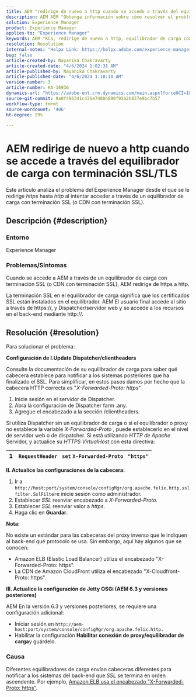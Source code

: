 ```yaml
---
title: AEM "redirige de nuevo a http cuando se accede a través del equilibrador de carga con terminación SSL/TLS"
description: AEM AEM "Obtenga información sobre cómo resolver el problema de la a la que se le redirige de nuevo a http al acceder a los recursos a través de un equilibrador de carga con terminación SSL/TLS".
solution: Experience Manager
product: Experience Manager
applies-to: "Experience Manager"
keywords: AEM "KCS, redirige de nuevo a http, equilibrador de carga con terminación SSL/TLS"
resolution: Resolution
internal-notes: "Helpx Link: https://helpx.adobe.com/experience-manager/kb/AEM-redirecting-back-to-http-on-accessed-via-SSL-terminated-Load-Balancer.html"
bug: false
article-created-by: Nayanika Chakravarty
article-created-date: "4/6/2024 1:02:31 AM"
article-published-by: Nayanika Chakravarty
article-published-date: "4/6/2024 1:18:10 AM"
version-number: 3
article-number: KA-16936
dynamics-url: "https://adobe-ent.crm.dynamics.com/main.aspx?forceUCI=1&pagetype=entityrecord&etn=knowledgearticle&id=0e02b555-b1f3-ee11-904b-0022480a40c2"
source-git-commit: 9a0f496341c426e74804890f92a2b837e9bc7b57
workflow-type: tm+mt
source-wordcount: '406'
ht-degree: 29%

---
```


# AEM redirige de nuevo a http cuando se accede a través del equilibrador de carga con terminación SSL/TLS


Este artículo analiza el problema del Experience Manager desde el que se le redirige *https* hasta *http* al intentar acceder a través de un equilibrador de carga con terminación SSL (o CDN con terminación SSL).

## Descripción {#description}


### <b>Entorno</b>

Experience Manager

### <b>Problemas/Síntomas</b>

Cuando se accede a AEM a través de un equilibrador de carga con terminación SSL (o CDN con terminación SSL), AEM redirige de https a http.

La terminación SSL en el equilibrador de carga significa que los certificados SSL están instalados en el equilibrador. AEM El usuario final accede al sitio a través de https://, y Dispatcher/servidor web y se accede a los recursos en el back-end mediante http://.




## Resolución {#resolution}


Para solucionar el problema:

<b>Configuración de I.Update Dispatcher/clientheaders</b>

Consulte la documentación de su equilibrador de carga para saber qué cabecera establece para notificar a los sistemas posteriores que ha finalizado el SSL. Para simplificar, en estos pasos damos por hecho que la cabecera HTTP correcta es &quot;*X-Forwarded-Proto: https*&quot;

1. Inicie sesión en el servidor de Dispatcher.
2. Abra la configuración de Dispatcher farm .any.
3. Agregue el encabezado a la sección /clientheaders.


Si utiliza Dispatcher sin un equilibrador de carga o si el equilibrador o proxy no establece la variable *X-Forwarded-Proto* , puede establecerlo en el nivel de servidor web o de dispatcher. Si está utilizando *HTTP de Apache* Servidor, y actualice su *HTTPS VirtualHost* con esta directiva:


| 1 | `RequestHeader ` `set` `X-Forwarded-Proto ` `"https"` |
| --- | --- |


<b>II. Actualice las configuraciones de la cabecera:</b>

1. Ir a `http://host:port/system/console/configMgr/org.apache.felix.http.sslfilter.SslFilter`e inicie sesión como administrador.
2. Establecer *SSL* reenviar encabezado a *X-Forwarded-Proto.*
3. Establecer *SSL* reenviar valor a *https*.
4. Haga clic en <b>Guardar</b>.


<b>Nota:</b>

No existe un estándar para las cabeceras del proxy inverso que le indiquen al back-end qué protocolo se usa. Sin embargo, aquí hay algunos que se conocen:

- Amazon ELB (Elastic Load Balancer) utiliza el encabezado &quot;X-Forwarded-Proto: https&quot;.
- La CDN de Amazon CloudFront utiliza el encabezado &quot;X-Cloudfront-Proto: https&quot;.


<b>III. Actualice la configuración de Jetty OSGi (AEM 6.3 y versiones posteriores)</b>

AEM En la versión 6.3 y versiones posteriores, se requiere una configuración adicional:

- Iniciar sesión en `http://aem-host:port/system/console/configMgr/org.apache.felix.http.`
- Habilitar la configuración <b>Habilitar conexión de proxy/equilibrador de carga</b>y guárdelo.


### Causa

Diferentes equilibradores de carga envían cabeceras diferentes para notificar a los sistemas del back-end que *SSL* se termina en orden ascendente. Por ejemplo, [Amazon ELB usa el encabezado &quot;X-Forwarded-Proto: https&quot;](https://docs.aws.amazon.com/es_es/elasticloadbalancing/latest/classic/x-forwarded-headers.html#x-forwarded-proto).
